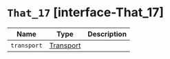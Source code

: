 # `That_17` [interface-That_17]

| Name | Type | Description |
| - | - | - |
| `transport` | [Transport](./Transport.md) | &nbsp; |
